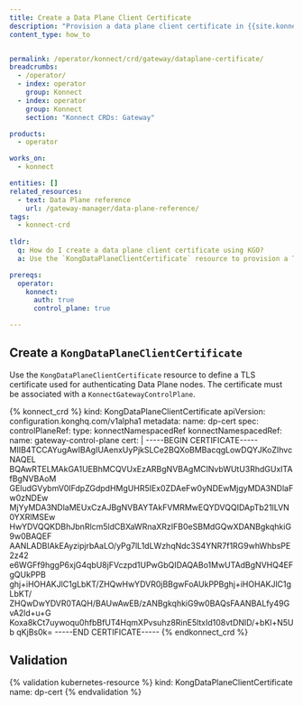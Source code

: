 ```yaml
---
title: Create a Data Plane Client Certificate
description: "Provision a data plane client certificate in {{site.konnect_short_name}} using the `KongDataPlaneClientCertificate` CRD."
content_type: how_to


permalink: /operator/konnect/crd/gateway/dataplane-certificate/
breadcrumbs:
  - /operator/
  - index: operator
    group: Konnect
  - index: operator
    group: Konnect
    section: "Konnect CRDs: Gateway"

products:
  - operator

works_on:
  - konnect

entities: []
related_resources: 
  - text: Data Plane reference
    url: /gateway-manager/data-plane-reference/
tags:
  - konnect-crd
 
tldr:
  q: How do I create a data plane client certificate using KGO?
  a: Use the `KongDataPlaneClientCertificate` resource to provision a TLS certificate for authenticating data planes in {{site.konnect_short_name}}.

prereqs:
  operator:
    konnect:
      auth: true
      control_plane: true

---
```


## Create a `KongDataPlaneClientCertificate`

Use the `KongDataPlaneClientCertificate` resource to define a TLS certificate used for authenticating Data Plane nodes. The certificate must be associated with a `KonnectGatewayControlPlane`.


<!-- vale off -->
{% konnect_crd %}
kind: KongDataPlaneClientCertificate
apiVersion: configuration.konghq.com/v1alpha1
metadata:
  name: dp-cert
spec:
  controlPlaneRef:
    type: konnectNamespacedRef
    konnectNamespacedRef:
      name: gateway-control-plane
  cert: |
      -----BEGIN CERTIFICATE-----
      MIIB4TCCAYugAwIBAgIUAenxUyPjkSLCe2BQXoBMBacqgLowDQYJKoZIhvcNAQEL
      BQAwRTELMAkGA1UEBhMCQVUxEzARBgNVBAgMClNvbWUtU3RhdGUxITAfBgNVBAoM
      GEludGVybmV0IFdpZGdpdHMgUHR5IEx0ZDAeFw0yNDEwMjgyMDA3NDlaFw0zNDEw
      MjYyMDA3NDlaMEUxCzAJBgNVBAYTAkFVMRMwEQYDVQQIDApTb21lLVN0YXRlMSEw
      HwYDVQQKDBhJbnRlcm5ldCBXaWRnaXRzIFB0eSBMdGQwXDANBgkqhkiG9w0BAQEF
      AANLADBIAkEAyzipjrbAaLO/yPg7lL1dLWzhqNdc3S4YNR7f1RG9whWhbsPE2z42
      e6WGFf9hggP6xjG4qbU8jFVczpd1UPwGbQIDAQABo1MwUTAdBgNVHQ4EFgQUkPPB
      ghj+iHOHAKJlC1gLbKT/ZHQwHwYDVR0jBBgwFoAUkPPBghj+iHOHAKJlC1gLbKT/
      ZHQwDwYDVR0TAQH/BAUwAwEB/zANBgkqhkiG9w0BAQsFAANBALfy49GvA2ld+u+G
      Koxa8kCt7uywoqu0hfbBfUT4HqmXPvsuhz8RinE5ltxId108vtDNlD/+bKl+N5Ub
      qKjBs0k=
      -----END CERTIFICATE-----
{% endkonnect_crd %}
<!-- vale on -->

## Validation

<!-- vale off -->
{% validation kubernetes-resource %}
kind: KongDataPlaneClientCertificate
name: dp-cert
{% endvalidation %}
<!-- vale on -->